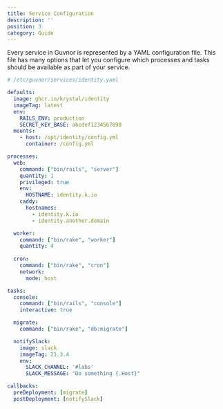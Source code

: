 ```yaml
---
title: Service Configuration
description: ''
position: 3
category: Guide
---
```


Every service in Guvnor is represented by a YAML configuration file. This file has many options that let you configure which processes and tasks should be available as part of your service.

```yaml
# /etc/guvnor/services/identity.yaml

defaults:
  image: ghcr.io/krystal/identity
  imageTag: latest
  env:
    RAILS_ENV: production
    SECRET_KEY_BASE: abcdef1234567890
  mounts:
    - host: /opt/identity/config.yml
      container: /config.yml

processes:
  web:
    command: ["bin/rails", "server"]
    quantity: 1
    privileged: true
    env:
      HOSTNAME: identity.k.io
    caddy:
      hostnames:
        - identity.k.io
        - identity.another.domain

  worker:
    command: ["bin/rake", "worker"]
    quantity: 4
  
  cron:
    command: ["bin/rake", "cron"]
    network:
      mode: host

tasks:
  console:
    command: ["bin/rails", "console"]
    interactive: true

  migrate:
    command: ["bin/rake", "db:migrate"]

  notifySlack:
    image: slack
    imageTag: 21.3.4
    env:
      SLACK_CHANNEL: '#labs'
      SLACK_MESSAGE: "Do something {.Host}"

callbacks:
  preDeployment: [migrate]
  postDeployment: [notifySlack]
```
